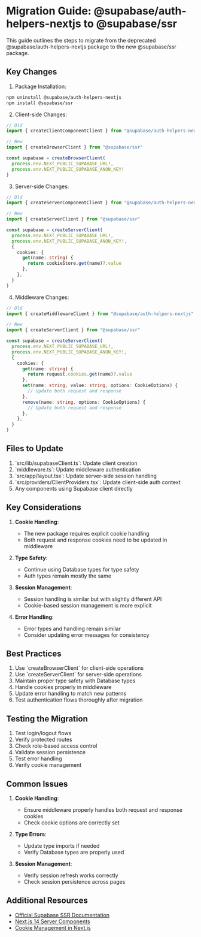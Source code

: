 # Migration Guide: @supabase/auth-helpers-nextjs to @supabase/ssr

This guide outlines the steps to migrate from the deprecated @supabase/auth-helpers-nextjs package to the new @supabase/ssr package.

## Key Changes

1. Package Installation:
```bash
npm uninstall @supabase/auth-helpers-nextjs
npm install @supabase/ssr
```

2. Client-side Changes:
```typescript
// Old
import { createClientComponentClient } from "@supabase/auth-helpers-nextjs"

// New
import { createBrowserClient } from "@supabase/ssr"

const supabase = createBrowserClient(
  process.env.NEXT_PUBLIC_SUPABASE_URL!,
  process.env.NEXT_PUBLIC_SUPABASE_ANON_KEY!
)
```

3. Server-side Changes:
```typescript
// Old
import { createServerComponentClient } from "@supabase/auth-helpers-nextjs"

// New
import { createServerClient } from "@supabase/ssr"

const supabase = createServerClient(
  process.env.NEXT_PUBLIC_SUPABASE_URL!,
  process.env.NEXT_PUBLIC_SUPABASE_ANON_KEY!,
  {
    cookies: {
      get(name: string) {
        return cookieStore.get(name)?.value
      },
    },
  }
)
```

4. Middleware Changes:
```typescript
// Old
import { createMiddlewareClient } from "@supabase/auth-helpers-nextjs"

// New
import { createServerClient } from "@supabase/ssr"

const supabase = createServerClient(
  process.env.NEXT_PUBLIC_SUPABASE_URL!,
  process.env.NEXT_PUBLIC_SUPABASE_ANON_KEY!,
  {
    cookies: {
      get(name: string) {
        return request.cookies.get(name)?.value
      },
      set(name: string, value: string, options: CookieOptions) {
        // Update both request and response
      },
      remove(name: string, options: CookieOptions) {
        // Update both request and response
      },
    },
  }
)
```

## Files to Update

1. \`src/lib/supabaseClient.ts\`: Update client creation
2. \`middleware.ts\`: Update middleware authentication
3. \`src/app/layout.tsx\`: Update server-side session handling
4. \`src/providers/ClientProviders.tsx\`: Update client-side auth context
5. Any components using Supabase client directly

## Key Considerations

1. **Cookie Handling**:
   - The new package requires explicit cookie handling
   - Both request and response cookies need to be updated in middleware

2. **Type Safety**:
   - Continue using Database types for type safety
   - Auth types remain mostly the same

3. **Session Management**:
   - Session handling is similar but with slightly different API
   - Cookie-based session management is more explicit

4. **Error Handling**:
   - Error types and handling remain similar
   - Consider updating error messages for consistency

## Best Practices

1. Use \`createBrowserClient\` for client-side operations
2. Use \`createServerClient\` for server-side operations
3. Maintain proper type safety with Database types
4. Handle cookies properly in middleware
5. Update error handling to match new patterns
6. Test authentication flows thoroughly after migration

## Testing the Migration

1. Test login/logout flows
2. Verify protected routes
3. Check role-based access control
4. Validate session persistence
5. Test error handling
6. Verify cookie management

## Common Issues

1. **Cookie Handling**:
   - Ensure middleware properly handles both request and response cookies
   - Check cookie options are correctly set

2. **Type Errors**:
   - Update type imports if needed
   - Verify Database types are properly used

3. **Session Management**:
   - Verify session refresh works correctly
   - Check session persistence across pages

## Additional Resources

- [Official Supabase SSR Documentation](https://supabase.com/docs)
- [Next.js 14 Server Components](https://nextjs.org/docs/getting-started/react-essentials#server-components)
- [Cookie Management in Next.js](https://nextjs.org/docs/app/api-reference/functions/cookies)
